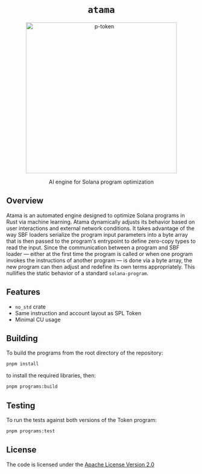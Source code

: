 <h1 align="center">
  <code>atama</code>
</h1>
<p align="center">
  <img width="400" alt="p-token" src="https://cdn.discordapp.com/attachments/1338980181163118602/1338981163745808518/Untitled-2dada-Photoroom.png?ex=67ad0ee2&is=67abbd62&hm=2970497a7ec57f7d5e6db702a5cfb5c42d4d96ec714bebf742e767ecf063dd61&"/>

</p>
<p align="center">
AI engine for Solana program optimization



## Overview

Atama is an automated engine designed to optimize Solana programs in Rust via machine learning. Atama dynamically adjusts its behavior based on user interactions and external network conditions. It takes advantage of the way SBF loaders serialize the program input parameters into a byte array that is then passed to the program's entrypoint to define zero-copy types to read the input. Since the communication between a program and SBF loader — either at the first time the program is called or when one program invokes the instructions of another program — is done via a byte array, the new program can then adjust and redefine its own terms appropriately. This nullifies the static behavior of a standard `solana-program`.

## Features

- `no_std` crate
- Same instruction and account layout as SPL Token
- Minimal CU usage






## Building

To build the programs from the root directory of the repository:
```bash
pnpm install
```
to install the required libraries, then:
```bash
pnpm programs:build
```

## Testing

To run the tests against both versions of the Token program:
```bash
pnpm programs:test
```

## License

The code is licensed under the [Apache License Version 2.0](LICENSE)
